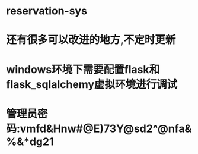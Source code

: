# reservation-sys
# 还有很多可以改进的地方,不定时更新
# windows环境下需要配置flask和flask_sqlalchemy虚拟环境进行调试
# 管理员密码:vmfd&Hnw#@E)73Y@sd2^@nfa&%&*dg21